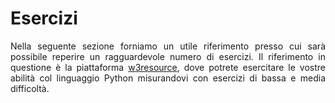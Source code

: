 # Esercizi

<div style="text-align: justify;">
Nella seguente sezione forniamo un utile riferimento presso cui sarà possibile reperire un ragguardevole numero di esercizi. Il riferimento in questione è la piattaforma <a href="https://www.w3resource.com/python-exercises/" target="_blank">w3resource</a>, dove potrete esercitare le vostre abilità col linguaggio Python misurandovi con esercizi di bassa e media difficoltà.
</div>


<link rel="stylesheet" href="https://maxcdn.bootstrapcdn.com/bootstrap/4.0.0/css/bootstrap.min.css" integrity="sha384-Gn5384xqQ1aoWXA+058RXPxPg6fy4IWvTNh0E263XmFcJlSAwiGgFAW/dAiS6JXm" crossorigin="anonymous">